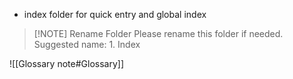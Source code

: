 - index folder for quick entry and global index

> [!NOTE] Rename Folder
> Please rename this folder if needed.
> Suggested name: 1. Index

![[Glossary note#Glossary]]
